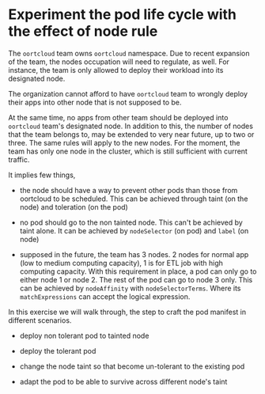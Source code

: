 # Experiment the pod life cycle with the effect of node rule

The `oortcloud` team owns `oortcloud` namespace. Due to recent expansion of the team, the nodes occupation will need to regulate, as well. For instance, the team is only allowed to deploy their workload into its designated node.

The organization cannot afford to have `oortcloud` team to wrongly deploy their apps into other node that is not supposed to be.

At the same time, no apps from other team should be deployed into `oortcloud` team's designated node. In addition to this, the number of nodes that the team belongs to, may be extended to very near future, up to two or three. The same rules will apply to the new nodes. For the moment, the team has only one node in the cluster, which is still sufficient with current traffic.

It implies few things,

* the node should have a way to prevent other pods than those from oortcloud to be scheduled. This can be achieved through taint (on the node) and toleration (on the pod)

* no pod should go to the non tainted node. This can't be achieved by taint alone. It can be achieved by `nodeSelector` (on pod) and `label` (on node)

* supposed in the future, the team has 3 nodes. 2 nodes for normal app (low to medium computing capacity), 1 is for ETL job with high computing capacity. With this requirement in place, a pod can only go to either node 1 or node 2. The rest of the pod can go to node 3 only. This can be achieved by `nodeAffinity` with `nodeSelectorTerms`. Where its `matchExpressions` can accept the logical expression.

In this exercise we will walk through, the step to craft the pod manifest in different scenarios.

* deploy non tolerant pod to tainted node

* deploy the tolerant pod

* change the node taint so that become un-tolerant to the existing pod

* adapt the pod to be able to survive across different node's taint
